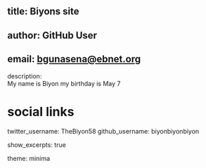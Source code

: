 title: Biyons site
---
author: GitHub User
---
email: bgunasena@ebnet.org
---
description:  
  My name is Biyon my birthday is May 7
# social links
twitter_username: TheBiyon58 
github_username:  biyonbiyonbiyon 

show_excerpts: true

theme: minima
